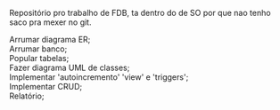 
Repositório pro trabalho de FDB, ta dentro do de SO por que nao tenho saco pra mexer no git.

Arrumar diagrama ER;  
Arrumar banco;  
Popular tabelas;  
Fazer diagrama UML de classes;  
Implementar 'autoincremento' 'view' e 'triggers';  
Implementar CRUD;  
Relatório;  
